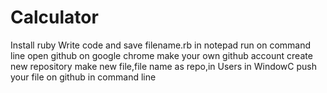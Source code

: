 # Calculator
Install ruby
Write code and save filename.rb in notepad 
run on command line
open github on google chrome 
make your own github account
create new repository
make new file,file name as repo,in Users in WindowC
push your file on github in command line
